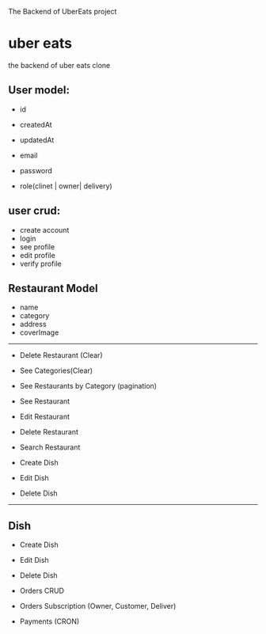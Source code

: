 The Backend of UberEats project
# uber eats 

the backend of uber eats clone
## User model:

- id
- createdAt
- updatedAt

- email
- password
- role(clinet | owner| delivery)

## user crud:
- create account
- login
- see profile
- edit profile
- verify profile



## Restaurant Model
- name
- category
- address
- coverImage

----
- Delete Restaurant (Clear)
- See Categories(Clear)
- See Restaurants by Category (pagination)
- See Restaurant

- Edit Restaurant
- Delete Restaurant
- Search Restaurant

- Create Dish
- Edit Dish
- Delete Dish 

---- 
## Dish 
- Create Dish
- Edit Dish
- Delete Dish

- Orders CRUD
- Orders Subscription (Owner, Customer, Deliver)

- Payments (CRON)